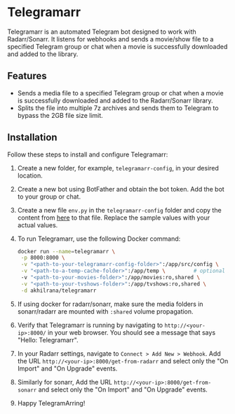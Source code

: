 # Telegramarr

Telegramarr is an automated Telegram bot designed to work with Radarr/Sonarr. It listens for webhooks and sends a movie/show file to a specified Telegram group or chat when a movie is successfully downloaded and added to the library.

## Features
- Sends a media file to a specified Telegram group or chat when a movie is successfully downloaded and added to the Radarr/Sonarr library. 
- Splits the file into multiple 7z archives and sends them to Telegram to bypass the 2GB file size limit.

## Installation

Follow these steps to install and configure Telegramarr:

1. Create a new folder, for example, `telegramarr-config`, in your desired location.
2. Create a new bot using BotFather and obtain the bot token. Add the bot to your group or chat.
3. Create a new file `env.py` in the `telegramarr-config` folder and copy the content from [here](https://raw.githubusercontent.com/akhil-rana/telegramarr/main/src/config/example.env.py) to that file. Replace the sample values with your actual values.
4. To run Telegramarr, use the following Docker command:

    ```bash
    docker run --name=telegramarr \
     -p 8000:8000 \
     -v "<path-to-your-telegramarr-config-folder>":/app/src/config \
     -v "<path-to-a-temp-cache-folder>":/app/temp \         # optional but recommended
     -v "<path-to-your-movies-folder>":/app/movies:ro,shared \
     -v "<path-to-your-tvshows-folder>":/app/tvshows:ro,shared \
     -d akhilrana/telegramarr 
    ```

5. If using docker for radarr/sonarr, make sure the media folders in sonarr/radarr are mounted with `:shared` volume propagation.
6. Verify that Telegramarr is running by navigating to `http://<your-ip>:8000/` in your web browser. You should see a message that says "Hello: Telegramarr". 
7. In your Radarr settings, navigate to `Connect > Add New > Webhook`. Add the URL `http://<your-ip>:8000/get-from-radarr` and select only the "On Import" and "On Upgrade" events.
8. Similarly for sonarr, Add the URL `http://<your-ip>:8000/get-from-sonarr` and select only the "On Import" and "On Upgrade" events.
9. Happy TelegramArring!
